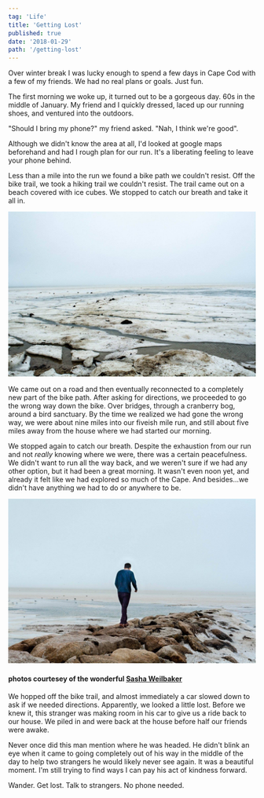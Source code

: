 ```yaml
---
tag: 'Life'
title: 'Getting Lost'
published: true
date: '2018-01-29'
path: '/getting-lost'
---
```


Over winter break I was lucky enough to spend a few days in Cape Cod with a few of my friends.  We had no real plans or goals.  Just fun.

The first morning we woke up, it turned out to be a gorgeous day.  60s in the middle of January.  My friend and I quickly dressed, laced up our running shoes, and ventured into the outdoors.

"Should I bring my phone?" my friend asked.  "Nah, I think we're good".

Although we didn't know the area at all, I'd looked at google maps beforehand and had I rough plan for our run.  It's a liberating feeling to leave your phone behind.

Less than a mile into the run we found a bike path we couldn't resist. Off the bike trail, we took a hiking trail we couldn't resist.  The trail came out on a beach covered with ice cubes.  We stopped to catch our breath and take it all in.

![Ocean](cape1.jpg)

We came out on a road and then eventually reconnected to a completely new part of the bike path.  After asking for directions, we proceeded to go the wrong way down the bike.  Over bridges, through a cranberry bog, around a bird sanctuary.  By the time we realized we had gone the wrong way, we were about nine miles into our fiveish mile run, and still about five miles away from the house where we had started our morning.

We stopped again to catch our breath.  Despite the exhaustion from our run and not *really* knowing where we were, there was a certain peacefulness.  We didn't want to run all the way back, and we weren't sure if we had any other option, but it had been a great morning.  It wasn't even noon yet, and already it felt like we had explored so much of the Cape. And besides...we didn't have anything we had to do or anywhere to be.

![Tay Ocean](cape2.jpg)
#### photos courtesey of the wonderful [Sasha Weilbaker](https://sashaweilbaker.squarespace.com/)

We hopped off the bike trail, and almost immediately a car slowed down to ask if we needed directions.  Apparently, we looked a little lost.  Before we knew it, this stranger was making room in his car to give us a ride back to our house.  We piled in and were back at the house before half our friends were awake.

Never once did this man mention where he was headed.  He didn't blink an eye when it came to going completely out of his way in the middle of the day to help two strangers he would likely never see again.  It was a beautiful moment.  I'm still trying to find ways I can pay his act of kindness forward.

Wander.  Get lost.  Talk to strangers.  No phone needed.